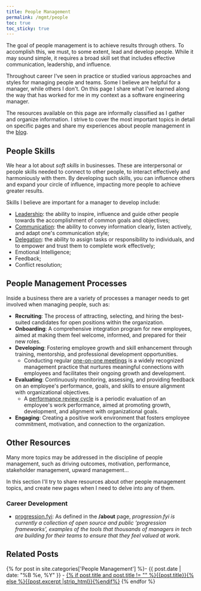 ```yaml
---
title: People Management
permalink: /mgmt/people
toc: true
toc_sticky: true
---
```


The goal of people management is to achieve results through others. To accomplish this, we must, to some extent, lead and develop people. While it may sound simple, it requires a broad skill set that includes effective communication, leadership, and influence.

Throughout career I've seen in practice or studied various approaches and styles for managing people and teams. Some I believe are helpful for a manager, while others I don't. On this page I share what I've learned along the way that has worked for me in my context as a software engineering manager.

The resources available on this page are informally classified as I gather and organize information. I strive to cover the most important topics in detail on specific pages and share my experiences about people management in the [blog](/blog).

## People Skills

We hear a lot about *soft skills* in businesses. These are interpersonal or people skills needed to connect to other people, to interact effectively and harmoniously with them. By developing such skills, you can influence others and expand your circle of influence, impacting more people to achieve greater results.

Skills I believe are important for a manager to develop include:

- [Leadership](/leadership): the ability to inspire, influence and guide other people towards the accomplishment of common goals and objectives;
- [Communication](/mgmt/people/communication): the ability to convey information clearly, listen actively, and adapt one's communication style;
- [Delegation](/mgmt/people/delegation): the ability to assign tasks or responsibility to individuals, and to empower and trust them to complete work effectively;
- Emotional Intelligence;
- Feedback;
- Conflict resolution;

## People Management Processes

Inside a business there are a variety of processes a manager needs to get involved when managing people, such as:

- **Recruiting**: The process of attracting, selecting, and hiring the best-suited candidates for open positions within the organization.
- **Onboarding**: A comprehensive integration program for new employees, aimed at making them feel welcome, informed, and prepared for their new roles.
- **Developing**: Fostering employee growth and skill enhancement through training, mentorship, and professional development opportunities.
    - Conducting regular [one-on-one meetings](/mgmt/people/one-on-ones) is a widely recognized management practice that nurtures meaningful connections with employees and facilitates their ongoing growth and development.
- **Evaluating**: Continuously monitoring, assessing, and providing feedback on an employee's performance, goals, and skills to ensure alignment with organizational objectives.
    - A [performance review cycle](/performance-review-cycle) is a periodic evaluation of an employee's work performance, aimed at promoting growth, development, and alignment with organizational goals.
- **Engaging**: Creating a positive work environment that fosters employee commitment, motivation, and connection to the organization.

## Other Resources

Many more topics may be addressed in the discipline of people management, such as driving outcomes, motivation, performance, stakeholder management, upward management...

In this section I'll try to share resources about other people management topics, and create new pages when I need to delve into any of them.

### Career Development

- [progression.fyi](https://progression.fyi/): As defined in the **/about** page, *progression.fyi is currently a collection of open source and public ‘progression frameworks’, examples of the tools that thousands of managers in tech are building for their teams to ensure that they feel valued at work.*

## Related Posts

{% for post in site.categories['People Management'] %}- {{ post.date | date: "%B %e, %Y" }} - <a href="{{ site.baseurl }}{{ post.url }}">{% if post.title and post.title != "" %}{{post.title}}{% else %}{{post.excerpt |strip_html}}{%endif%}</a>
{% endfor %}
